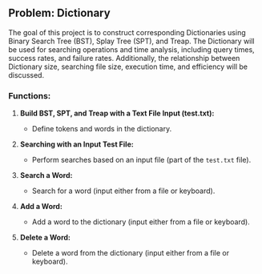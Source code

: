 ## Problem: Dictionary

The goal of this project is to construct corresponding Dictionaries using Binary Search Tree (BST), Splay Tree (SPT), and Treap. The Dictionary will be used for searching operations and time analysis, including query times, success rates, and failure rates. Additionally, the relationship between Dictionary size, searching file size, execution time, and efficiency will be discussed.

### Functions:

1. **Build BST, SPT, and Treap with a Text File Input (test.txt):**
   - Define tokens and words in the dictionary.

2. **Searching with an Input Test File:**
   - Perform searches based on an input file (part of the `test.txt` file).

3. **Search a Word:**
   - Search for a word (input either from a file or keyboard).

4. **Add a Word:**
   - Add a word to the dictionary (input either from a file or keyboard).

5. **Delete a Word:**
   - Delete a word from the dictionary (input either from a file or keyboard).

